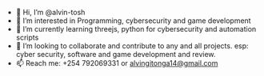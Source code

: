 - 👋 Hi, I’m @alvin-tosh
- 👀 I’m interested in Programming, cybersecurity and game development
- 🌱 I’m currently learning threejs, python for cybersecurity and automation scripts
- 💞️ I’m looking to collaborate and contribute to any and all projects. esp: cyber security, software and game development and review.
- 📫 Reach me: +254 792069331 or alvingitonga14@gmail.com

<!---
alvin-tosh/alvin-tosh is a ✨ special ✨ repository because its `README.md` (this file) appears on your GitHub profile.
You can click the Preview link to take a look at your changes.
--->
